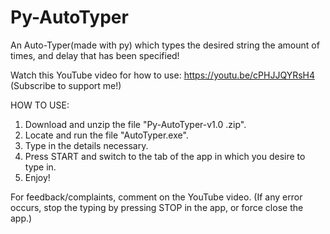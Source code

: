 # Py-AutoTyper
An Auto-Typer(made with py) which types the desired string the amount of times, and delay that has been specified!

Watch this YouTube video for how to use: https://youtu.be/cPHJJQYRsH4
(Subscribe to support me!)

HOW TO USE:
1. Download and unzip the file "Py-AutoTyper-v1.0 .zip".
2. Locate and run the file "AutoTyper.exe".
3. Type in the details necessary.
4. Press START and switch to the tab of the app in which you desire to type in.
5. Enjoy!

For feedback/complaints, comment on the YouTube video.
(If any error occurs, stop the typing by pressing STOP in the app, or force close the app.)
